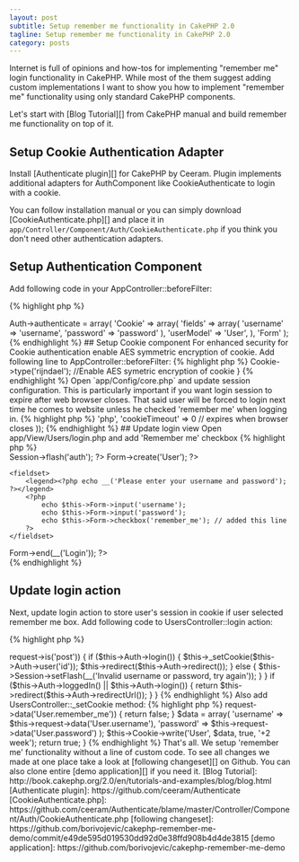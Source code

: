 ```yaml
---
layout: post
subtitle: Setup remember me functionality in CakePHP 2.0
tagline: Setup remember me functionality in CakePHP 2.0
category: posts
---
```


Internet is full of opinions and how-tos for implementing "remember me" login functionality in CakePHP. While most of the them suggest adding custom implementations I want to show you how to implement "remember me" functionality using only standard CakePHP components.

Let's start with [Blog Tutorial][] from CakePHP manual and build remember me functionality on top of it.

## Setup Cookie Authentication Adapter

Install [Authenticate plugin][] for CakePHP by Ceeram. Plugin implements additional adapters for AuthComponent like CookieAuthenticate to login with a cookie.

You can follow installation manual or you can simply download [CookieAuthenticate.php][] and place it in `app/Controller/Component/Auth/CookieAuthenticate.php` if you think you don't need other authentication adapters.

## Setup Authentication Component

Add following code in your AppController::beforeFilter:

{% highlight php %}
<?php
$this->Auth->authenticate = array(
	'Cookie' => array(
		'fields' => array(
			'username' => 'username',
			'password' => 'password'
		),
		'userModel' => 'User',
	),
	'Form'
);
{% endhighlight %}

## Setup Cookie component

For enhanced security for Cookie authentication enable AES symmetric encryption of cookie. Add following line to AppController::beforeFilter:

{% highlight php %}
<?php
public function beforeFilter() {
	parent::beforeFilter();
	$this->Cookie->type('rijndael'); //Enable AES symetric encryption of cookie
}
{% endhighlight %}

Open `app/Config/core.php` and update session configuration. This is particularly important if you want login session to expire after web browser closes. That said user will be forced to login next time he comes to website unless he checked 'remember me' when logging in.

{% highlight php %}
<?php
Configure::write('Session', array(
	'defaults' => 'php',
	'cookieTimeout' => 0 // expires when browser closes
));
{% endhighlight %}

## Update login view

Open app/View/Users/login.php and add 'Remember me' checkbox

{% highlight php %}
<div class="users form">
<?php echo $this->Session->flash('auth'); ?>
<?php echo $this->Form->create('User'); ?>
	<fieldset>
		<legend><?php echo __('Please enter your username and password'); ?></legend>
		<?php
			echo $this->Form->input('username');
			echo $this->Form->input('password');
			echo $this->Form->checkbox('remember_me'); // added this line
		?>
	</fieldset>
<?php echo $this->Form->end(__('Login')); ?>
</div>
{% endhighlight %}

## Update login action

Next, update login action to store user's session in cookie if user selected remember me box.
Add following code to UsersController::login action:

{% highlight php %}
<?php
public function login() {
	if ($this->request->is('post')) {
		if ($this->Auth->login()) {
			$this->_setCookie($this->Auth->user('id'));
			$this->redirect($this->Auth->redirect());
		} else {
			$this->Session->setFlash(__('Invalid username or password, try again'));
		}
	}
	if ($this->Auth->loggedIn() || $this->Auth->login()) {
		return $this->redirect($this->Auth->redirectUrl());
	}
}
{% endhighlight %}

Also add UsersController::_setCookie method:

{% highlight php %}
<?php
protected function _setCookie($id) {
	if (!$this->request->data('User.remember_me')) {
		return false;
	}
	$data = array(
		'username' => $this->request->data('User.username'),
		'password' => $this->request->data('User.password')
	);
	$this->Cookie->write('User', $data, true, '+2 week');
	return true;
}
{% endhighlight %}

That's all. We setup 'remember me' functionality without a line of custom code.

To see all changes we made at one place take a look at [following changeset][] on Github. You can also clone entire [demo application][] if you need it.

[Blog Tutorial]: http://book.cakephp.org/2.0/en/tutorials-and-examples/blog/blog.html
[Authenticate plugin]: https://github.com/ceeram/Authenticate
[CookieAuthenticate.php]: https://github.com/ceeram/Authenticate/blame/master/Controller/Component/Auth/CookieAuthenticate.php
[following changeset]: https://github.com/borivojevic/cakephp-remember-me-demo/commit/e49de595d019530dd92d0e38ffd908b4d4de3815
[demo application]: https://github.com/borivojevic/cakephp-remember-me-demo